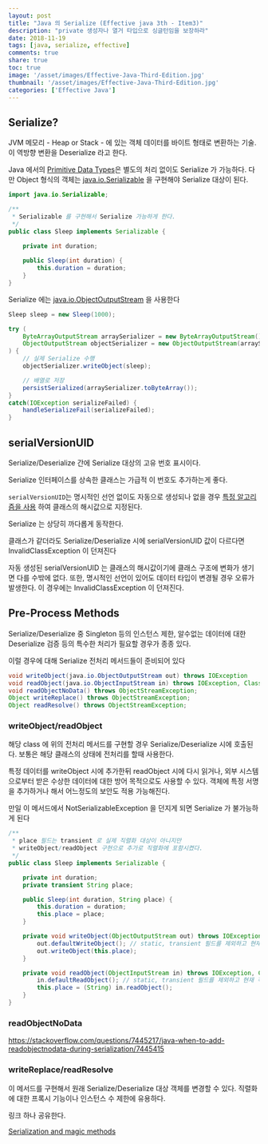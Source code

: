 ```yaml
---
layout: post
title: "Java 의 Serialize (Effective java 3th - Item3)"
description: "private 생성자나 열거 타입으로 싱글턴임을 보장하라"
date: 2018-11-19
tags: [java, serialize, effective]
comments: true
share: true
toc: true
image: '/asset/images/Effective-Java-Third-Edition.jpg'
thumbnail: '/asset/images/Effective-Java-Third-Edition.jpg'
categories: ['Effective Java']
---
```


## Serialize?

JVM 메모리 - Heap or Stack - 에 있는 객체 데이터를 바이트 형태로 변환하는 기술. 이 역방향 변환을 Deserialize 라고 한다.

Java 에서의 [Primitive Data Types](https://docs.oracle.com/javase/tutorial/java/nutsandbolts/datatypes.html)은 별도의 처리 없이도 Serialize 가 가능하다. 다만 Object 형식의 객체는 [java.io.Serializable](https://docs.oracle.com/javase/9/docs/api/java/io/Serializable.html) 을 구현해야 Serialize 대상이 된다.

```java
import java.io.Serializable;

/**
 * Serializable 를 구현해서 Serialize 가능하게 한다.
 */
public class Sleep implements Serializable {
    
    private int duration;

    public Sleep(int duration) {
        this.duration = duration;
    }
}
```

Serialize 에는 [java.io.ObjectOutputStream](https://docs.oracle.com/javase/9/docs/api/java/io/ObjectOutputStream.html) 을 사용한다

```java
Sleep sleep = new Sleep(1000);

try (
    ByteArrayOutputStream arraySerializer = new ByteArrayOutputStream();
    ObjectOutputStream objectSerializer = new ObjectOutputStream(arraySerializer);
) {
    // 실제 Serialize 수행
    objectSerializer.writeObject(sleep);

    // 배열로 저장
    persistSerialized(arraySerializer.toByteArray());
} 
catch(IOException serializeFailed) {
    handleSerializeFail(serializeFailed);
}
```

## serialVersionUID

Serialize/Deserialize 간에 Serialize 대상의 고유 번호 표시이다.

Serialize 인터페이스를 상속한 클래스는 가급적 이 번호도 추가하는게 좋다.

`serialVersionUID`는 명시적인 선언 없이도 자동으로 생성되나 없을 경우 [특정 알고리즘을 사용](https://docs.oracle.com/javase/10/docs/specs/serialization/class.html#inspecting-serializable-classes) 하여 클래스의 해시값으로 지정된다.

Serialize 는 상당히 까다롭게 동작한다.

클래스가 같더라도 Serialize/Deserialize 시에 serialVersionUID 값이 다르다면 InvalidClassException 이 던져진다

자동 생성된 serialVersionUID 는 클래스의 해시값이기에 클래스 구조에 변화가 생기면 다를 수밖에 없다. 또한, 명시적인 선언이 있어도 데이터 타입이 변경될 경우 오류가 발생한다. 이 경우에는 InvalidClassException 이 던져진다.

## Pre-Process Methods

Serialize/Deserialize 중 Singleton 등의 인스턴스 제한, 알수없는 데이터에 대한 Deserialize 검증 등의 특수한 처리가 필요할 경우가 종종 있다.

이럴 경우에 대해 Serialize 전처리 메서드들이 준비되어 있다

```java
void writeObject(java.io.ObjectOutputStream out) throws IOException
void readObject(java.io.ObjectInputStream in) throws IOException, ClassNotFoundException;
void readObjectNoData() throws ObjectStreamException;
Object writeReplace() throws ObjectStreamException;
Object readResolve() throws ObjectStreamException;
```

### writeObject/readObject

해당 class 에 위의 전처리 메서드를 구현할 경우 Serialize/Deserialize 시에 호출된다. 보통은 해당 클래스의 상태에 전처리를 할때 사용한다. 

특정 데이터를 writeObject 시에 추가한뒤 readObject 시에 다시 읽거나, 외부 시스템으로부터 받은 수상한 데이터에 대한 방어 목적으로도 사용할 수 있다. 객체에 특정 서명을 추가하거나 해서 어느정도의 보안도 적용 가능해진다.

만일 이 메서드에서 NotSerializableException 을 던지게 되면 Serialize 가 불가능하게 된다

```java
/**
 * place 필드는 transient 로 실제 직렬화 대상이 아니지만
 * writeObject/readObject 구현으로 추가로 직렬화에 포함시켰다.
 */
public class Sleep implements Serializable {

	private int duration;
	private transient String place;

    public Sleep(int duration, String place) {
        this.duration = duration;
        this.place = place;
    }

	private void writeObject(ObjectOutputStream out) throws IOException {
        out.defaultWriteObject(); // static, transient 필드를 제외하고 현재 객체에서 데이터를 읽는다.
        out.writeObject(this.place);
    }

    private void readObject(ObjectInputStream in) throws IOException, ClassNotFoundException {
        in.defaultReadObject(); // static, transient 필드를 제외하고 현재 객체로 데이터를 읽는다. 
        this.place = (String) in.readObject();
    }
}
```

### readObjectNoData

https://stackoverflow.com/questions/7445217/java-when-to-add-readobjectnodata-during-serialization/7445415

### writeReplace/readResolve 

이 메서드를 구현해서 원래 Serialize/Deserialize 대상 객체를 변경할 수 있다. 
직렬화에 대한 프록시 기능이나 인스턴스 수 제한에 유용하다.

링크 하나 공유한다.

[Serialization and magic methods](http://thecodersbreakfast.net/index.php?post/2011/05/12/Serialization-and-magic-methods)